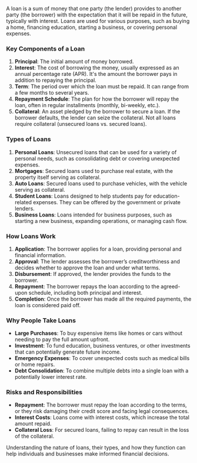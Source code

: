 A loan is a sum of money that one party (the lender) provides to another party (the borrower) with the expectation that it will be repaid in the future, typically with interest. Loans are used for various purposes, such as buying a home, financing education, starting a business, or covering personal expenses.

### Key Components of a Loan

1. **Principal**: The initial amount of money borrowed.
2. **Interest**: The cost of borrowing the money, usually expressed as an annual percentage rate (APR). It's the amount the borrower pays in addition to repaying the principal.
3. **Term**: The period over which the loan must be repaid. It can range from a few months to several years.
4. **Repayment Schedule**: The plan for how the borrower will repay the loan, often in regular installments (monthly, bi-weekly, etc.).
5. **Collateral**: An asset pledged by the borrower to secure a loan. If the borrower defaults, the lender can seize the collateral. Not all loans require collateral (unsecured loans vs. secured loans).

### Types of Loans

1. **Personal Loans**: Unsecured loans that can be used for a variety of personal needs, such as consolidating debt or covering unexpected expenses.
2. **Mortgages**: Secured loans used to purchase real estate, with the property itself serving as collateral.
3. **Auto Loans**: Secured loans used to purchase vehicles, with the vehicle serving as collateral.
4. **Student Loans**: Loans designed to help students pay for education-related expenses. They can be offered by the government or private lenders.
5. **Business Loans**: Loans intended for business purposes, such as starting a new business, expanding operations, or managing cash flow.

### How Loans Work

1. **Application**: The borrower applies for a loan, providing personal and financial information.
2. **Approval**: The lender assesses the borrower’s creditworthiness and decides whether to approve the loan and under what terms.
3. **Disbursement**: If approved, the lender provides the funds to the borrower.
4. **Repayment**: The borrower repays the loan according to the agreed-upon schedule, including both principal and interest.
5. **Completion**: Once the borrower has made all the required payments, the loan is considered paid off.

### Why People Take Loans

- **Large Purchases**: To buy expensive items like homes or cars without needing to pay the full amount upfront.
- **Investment**: To fund education, business ventures, or other investments that can potentially generate future income.
- **Emergency Expenses**: To cover unexpected costs such as medical bills or home repairs.
- **Debt Consolidation**: To combine multiple debts into a single loan with a potentially lower interest rate.

### Risks and Responsibilities

- **Repayment**: The borrower must repay the loan according to the terms, or they risk damaging their credit score and facing legal consequences.
- **Interest Costs**: Loans come with interest costs, which increase the total amount repaid.
- **Collateral Loss**: For secured loans, failing to repay can result in the loss of the collateral.

Understanding the nature of loans, their types, and how they function can help individuals and businesses make informed financial decisions.